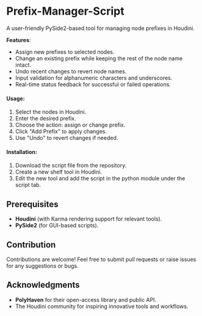 # Prefix-Manager-Script
A user-friendly PySide2-based tool for managing node prefixes in Houdini.

**Features**:
- Assign new prefixes to selected nodes.
- Change an existing prefix while keeping the rest of the node name intact.
- Undo recent changes to revert node names.
- Input validation for alphanumeric characters and underscores.
- Real-time status feedback for successful or failed operations.

#### **Usage**:
1. Select the nodes in Houdini.
2. Enter the desired prefix.
3. Choose the action: assign or change prefix.
4. Click "Add Prefix" to apply changes.
5. Use "Undo" to revert changes if needed.

#### **Installation**:
1. Download the script file from the repository.
2. Create a new shelf tool in Houdini.
3. Edit the new tool and add the script in the python module under the script tab.

## Prerequisites
- **Houdini** (with Karma rendering support for relevant tools).
- **PySide2** (for GUI-based scripts).

## Contribution
Contributions are welcome! Feel free to submit pull requests or raise issues for any suggestions or bugs.

## Acknowledgments
- **PolyHaven** for their open-access library and public API.
- The Houdini community for inspiring innovative tools and workflows.
